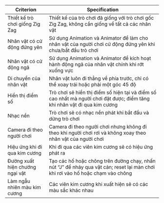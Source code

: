 | Criterion                        | Specification                                                                                                               |
|----------------------------------|-----------------------------------------------------------------------------------------------------------------------------|
| Thiết kế trò chơi giống Zig Zag | Thiết kế của trò chơi đã giống với trò chơi gốc Zig Zag, không cần giống về tất cả các nhân vật                        |
| Nhân vật có cử động đứng yên    | Sử dụng Animation và Animator để làm cho nhân vật của người chơi cử động đứng yên khi chưa/bắt đầu trò chơi              |
| Nhân vật có cử động ngã          | Sử dụng Animation và Animator để kích hoạt hành động ngã của nhân vật chính khi rớt xuống vực                               |
| Di chuyển của nhân vật           | Nhân vật luôn đi thẳng về phía trước, chỉ có thể xoay trái hoặc phải một góc 45 độ                                        |
| Hiển thị điểm số                | Trò chơi sẽ hiển thị điểm số hiện tại và điểm số cao nhất mà người chơi đặt được; điểm tăng khi nhân vật đi qua kim cương |
| Nhạc nền                         | Trò chơi sẽ có nhạc nền phát khi bắt đầu và dừng trò chơi                                                                   |
| Camera đi theo người chơi       | Camera đi theo người chơi nhưng không đi theo khi người chơi rơi và không xoay theo nhân vật của người chơi               |
| Hiệu ứng khi đi qua kim cương   | Khi đi qua các viên kim cương sẽ có hiệu ứng phát ra                                                                      |
| Đường xuất hiện chướng ngại vật | Tạo các hố hoặc chông trên đường chạy, nhấn nút “J” để nhảy qua vật cản; reset lại màn chơi khi rơi vào hố hoặc chạm vào chông   |
| Làm ngẫu nhiên màu kim cương    | Các viên kim cương khi xuất hiện sẽ có các màu sắc khác nhau                                                               |
